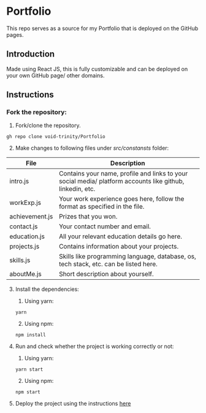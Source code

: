 # Portfolio
This repo serves as a source for my Portfolio that is deployed on the GitHub pages.

## Introduction
Made using React JS, this is fully customizable and can be deployed on your own GitHub page/ other domains.

## Instructions

### Fork the repository:
1. Fork/clone the repository.
```
gh repo clone void-trinity/Portfolio
```

2. Make changes to following files under *src/constansts* folder:

| File           	| Description                                                                                               	|
|----------------	|-----------------------------------------------------------------------------------------------------------	|
| intro.js       	| Contains your name, profile and links to your social media/ platform accounts like github, linkedin, etc. 	|
| workExp.js     	| Your work experience goes here, follow the format as specified in the file.                               	|
| achievement.js 	| Prizes that you won.                                                                                      	|
| contact.js     	| Your contact number and email.                                                                            	|
| education.js   	| All your relevant education details go here.                                                              	|
| projects.js    	| Contains information about your projects.                                                                 	|
| skills.js      	| Skills like programming language, database, os, tech stack, etc. can be listed here.                      	|
| aboutMe.js     	| Short description about yourself.                                                                         	|

3. Install the dependencies:
    1. Using yarn:
    ```
    yarn
    ```
    2. Using npm:
    ```
    npm install
    ```

4. Run and check whether the project is working correctly or not:
    1. Using yarn:
    ```
    yarn start
    ```
    2. Using npm:
    ```
    npm start
    ```

5. Deploy the project using the instructions [here](https://medium.com/mobile-web-dev/how-to-build-and-deploy-a-react-app-to-github-pages-in-less-than-5-minutes-d6c4ffd30f14)